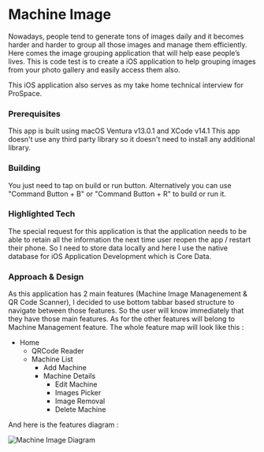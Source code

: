 
# Machine Image

Nowadays, people tend to generate tons of images daily and it becomes harder and harder to group all those images and manage them efficiently. Here comes the image grouping application that will help ease people’s lives.
This is code test is to create a iOS application to help grouping images from your photo gallery and easily access them also.

This iOS application also serves as my take home technical interview for ProSpace.

### Prerequisites
This app is built using macOS Ventura v13.0.1 and XCode v14.1
This app doesn't use any third party library so it doesn't need to install any additional library.

### Building
You just need to tap on build or run button. Alternatively you can use "Command Button + B" or "Command Button + R" to build or run it.

### Highlighted Tech
The special request for this application is that the application needs to be able to retain all the information the next time user reopen the app / restart their phone. So I need to store data locally and here I use the native database for iOS Application Development which is Core Data.

### Approach & Design
As this application has 2 main features (Machine Image Managenement & QR Code Scanner), I decided to use bottom tabbar based structure to navigate between those features.
So the user will know immediately that they have those main features. As for the other features will belong to Machine Management feature.
The whole feature map will look like this :

- Home 
    - QRCode Reader
    - Machine List
        - Add Machine
        - Machine Details
            - Edit Machine
            - Images Picker
            - Image Removal
            - Delete Machine

And here is the features diagram :

![Machine Image Diagram](https://user-images.githubusercontent.com/855407/209255318-87fac512-260c-485f-a282-fc381d7db16f.jpg)




